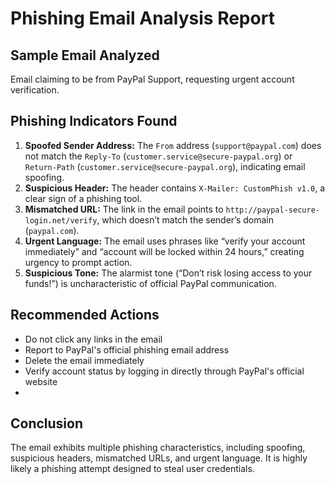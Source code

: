 # Phishing Email Analysis Report

## Sample Email Analyzed
Email claiming to be from PayPal Support, requesting urgent account verification.

## Phishing Indicators Found
1. **Spoofed Sender Address:** The `From` address (`support@paypal.com`) does not match the `Reply-To` (`customer.service@secure-paypal.org`) or `Return-Path` (`customer.service@secure-paypal.org`), indicating email spoofing.
2. **Suspicious Header:** The header contains `X-Mailer: CustomPhish v1.0`, a clear sign of a phishing tool.
3. **Mismatched URL:** The link in the email points to `http://paypal-secure-login.net/verify`, which doesn’t match the sender’s domain (`paypal.com`).
4. **Urgent Language:** The email uses phrases like “verify your account immediately” and “account will be locked within 24 hours,” creating urgency to prompt action.
5. **Suspicious Tone:** The alarmist tone (“Don’t risk losing access to your funds!”) is uncharacteristic of official PayPal communication.

## Recommended Actions
- Do not click any links in the email
- Report to PayPal's official phishing email address
- Delete the email immediately
- Verify account status by logging in directly through PayPal's official website
- 
## Conclusion
The email exhibits multiple phishing characteristics, including spoofing, suspicious headers, mismatched URLs, and urgent language. It is highly likely a phishing attempt designed to steal user credentials.
